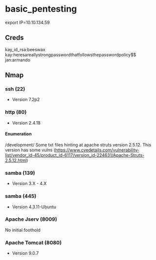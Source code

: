# basic_pentesting

export IP=10.10.134.59

## Creds

kay_id_rsa:beeswax
kay:heresareallystrongpasswordthatfollowsthepasswordpolicy$$
jan:armando

## Nmap

### ssh (22)
- Version 7.2p2

### http (80)
- Version 2.4.18

#### Enumeration
/development/
	Some txt files hinting at apache struts version 2.5.12.
	This version has some vulns (https://www.cvedetails.com/vulnerability-list/vendor_id-45/product_id-6117/version_id-224631/Apache-Struts-2.5.12.html)

### samba (139)
- Version 3.X - 4.X

### samba (445)
- Version 4.3.11-Ubuntu

### Apache Jserv (8009)
No initial foothold

### Apache Tomcat (8080)
- Version 9.0.7
